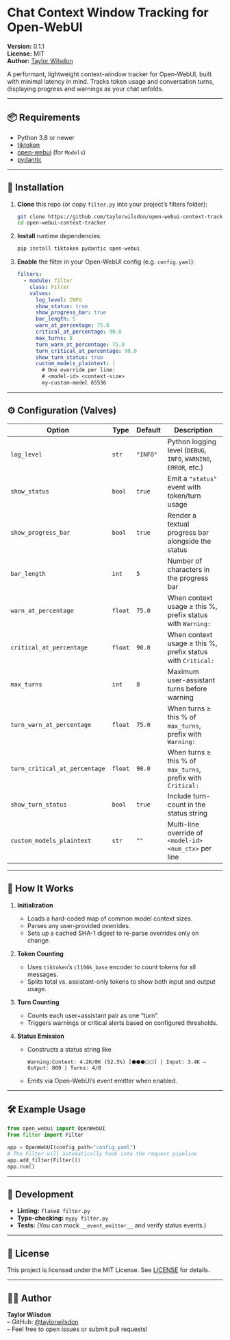 # Chat Context Window Tracking for Open-WebUI

**Version:** 0.1.1  
**License:** MIT  
**Author:** [Taylor Wilsdon](https://github.com/taylorwilsdon)

A performant, lightweight context-window tracker for Open-WebUI, built with minimal latency in mind. Tracks token usage and conversation turns, displaying progress and warnings as your chat unfolds.

---

## 📦 Requirements

- Python 3.8 or newer  
- [tiktoken](https://pypi.org/project/tiktoken/)  
- [open-webui](https://github.com/open-webui/open-webui) (for `Models`)  
- [pydantic](https://pypi.org/project/pydantic/)  

---

## 🚀 Installation

1. **Clone** this repo (or copy `filter.py` into your project’s filters folder):
   ```bash
   git clone https://github.com/taylorwilsdon/open-webui-context-tracker.git
   cd open-webui-context-tracker
   ```

2. **Install** runtime dependencies:
   ```bash
   pip install tiktoken pydantic open-webui
   ```

3. **Enable** the filter in your Open-WebUI config (e.g. `config.yaml`):
   ```yaml
   filters:
     - module: filter
       class: Filter
       valves:
         log_level: INFO
         show_status: true
         show_progress_bar: true
         bar_length: 5
         warn_at_percentage: 75.0
         critical_at_percentage: 90.0
         max_turns: 8
         turn_warn_at_percentage: 75.0
         turn_critical_at_percentage: 90.0
         show_turn_status: true
         custom_models_plaintext: |
           # One override per line:
           # <model-id> <context-size>
           my-custom-model 65536
   ```

---

## ⚙️ Configuration (Valves)

| Option                        | Type    | Default | Description                                                        |
| ----------------------------- | ------- | ------- | ------------------------------------------------------------------ |
| `log_level`                   | `str`   | `"INFO"`| Python logging level (`DEBUG`, `INFO`, `WARNING`, `ERROR`, etc.)  |
| `show_status`                 | `bool`  | `true`  | Emit a `"status"` event with token/turn usage                      |
| `show_progress_bar`           | `bool`  | `true`  | Render a textual progress bar alongside the status                 |
| `bar_length`                  | `int`   | `5`     | Number of characters in the progress bar                           |
| `warn_at_percentage`          | `float` | `75.0`  | When context usage ≥ this %, prefix status with `Warning:`         |
| `critical_at_percentage`      | `float` | `90.0`  | When context usage ≥ this %, prefix status with `Critical:`        |
| `max_turns`                   | `int`   | `8`     | Maximum user-assistant turns before warning                        |
| `turn_warn_at_percentage`     | `float` | `75.0`  | When turns ≥ this % of `max_turns`, prefix with `Warning:`         |
| `turn_critical_at_percentage` | `float` | `90.0`  | When turns ≥ this % of `max_turns`, prefix with `Critical:`        |
| `show_turn_status`            | `bool`  | `true`  | Include turn-count in the status string                            |
| `custom_models_plaintext`     | `str`   | `""`    | Multi-line override of `<model-id> <num_ctx>` per line             |

---

## 🎯 How It Works

1. **Initialization**  
   - Loads a hard-coded map of common model context sizes.  
   - Parses any user-provided overrides.  
   - Sets up a cached SHA-1 digest to re-parse overrides only on change.

2. **Token Counting**  
   - Uses `tiktoken`’s `cl100k_base` encoder to count tokens for all messages.  
   - Splits total vs. assistant-only tokens to show both input and output usage.

3. **Turn Counting**  
   - Counts each user+assistant pair as one “turn”.  
   - Triggers warnings or critical alerts based on configured thresholds.

4. **Status Emission**  
   - Constructs a status string like  
     ```
     Warning:Context: 4.2K/8K (52.5%) [⬢⬢⬢⬡⬡] | Input: 3.4K – Output: 800 | Turns: 4/8
     ```  
   - Emits via Open-WebUI’s event emitter when enabled.

---

## 🛠️ Example Usage

```python
from open_webui import OpenWebUI
from filter import Filter

app = OpenWebUI(config_path="config.yaml")
# The Filter will automatically hook into the request pipeline
app.add_filter(Filter())
app.run()
```

---

## 📝 Development

- **Linting:** `flake8 filter.py`  
- **Type-checking:** `mypy filter.py`  
- **Tests:** (You can mock `__event_emitter__` and verify status events.)

---

## 📄 License

This project is licensed under the MIT License. See [LICENSE](LICENSE) for details.

---

## 🙋‍♂️ Author

**Taylor Wilsdon**  
– GitHub: [@taylorwilsdon](https://github.com/taylorwilsdon)  
– Feel free to open issues or submit pull requests!

